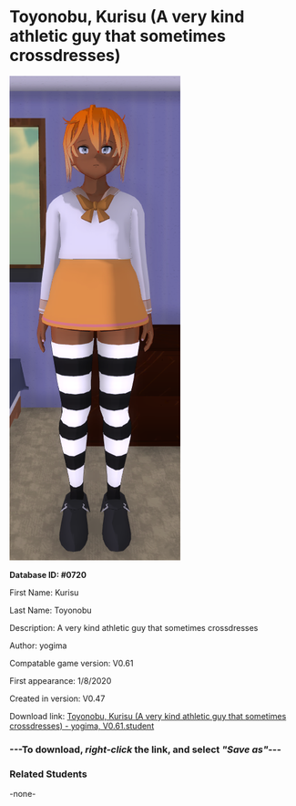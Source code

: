 # Toyonobu, Kurisu (A very kind athletic guy that sometimes crossdresses)

<img src="../../Files/Images/Toyonobu, Kurisu (A very kind athletic guy that sometimes crossdresses).png" title="Toyonobu, Kurisu (A very kind athletic guy that sometimes crossdresses) - yogima, V0.61">

**Database ID: #0720**

First Name: Kurisu

Last Name: Toyonobu

Description: A very kind athletic guy that sometimes crossdresses

Author: yogima

Compatable game version: V0.61

First appearance: 1/8/2020

Created in version: V0.47

Download link: <a href="https://raw.githubusercontent.com/Arbiter1223/Daigaku-Gurashi-Custom-Students/master/Files/Student%20Files/Toyonobu%2C%20Kurisu%20(A%20very%20kind%20athletic%20guy%20that%20sometimes%20crossdresses)%20-%20yogima%2C%20V0.61.student">Toyonobu, Kurisu (A very kind athletic guy that sometimes crossdresses) - yogima, V0.61.student</a>

### ---**To download, _right-click_ the link, and select _"Save as"_**---

### Related Students

-none-
